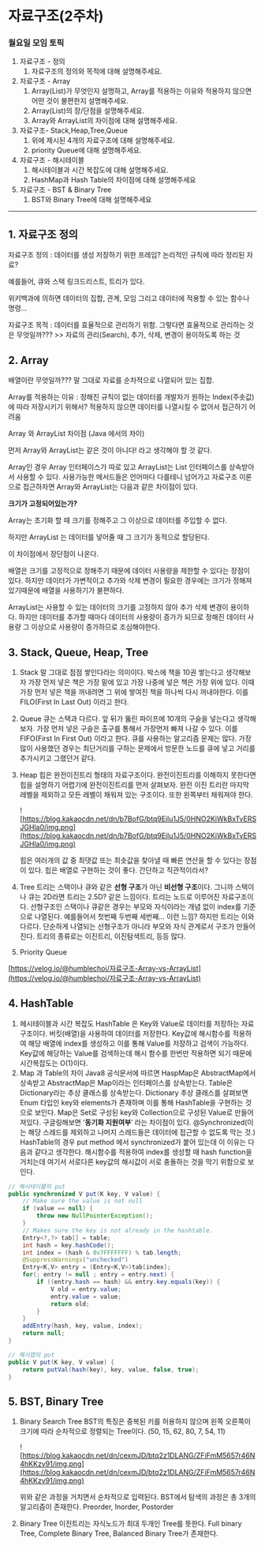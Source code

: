 # 자료구조(2주차)

### 월요일 모임 토픽

1. 자료구조 - 정의
    1. 자료구조의 정의와 목적에 대해 설명해주세요.
2. 자료구조 - Array
    1. Array(List)가 무엇인지 설명하고, Array를 적용하는 이유와 적용하지 않으면 어떤 것이 불편한지 설명해주세요.
    2. Array(List)의 장/단점을 설명해주세요.
    3. Array와 ArrayList의 차이점에 대해 설명해주세요.
3. 자료구조- Stack,Heap,Tree,Queue
    1. 위에 제시된 4개의 자료구조에 대해 설명해주세요.
    2. priority Queue에 대해 설명해주세요.
4. 자료구조 - 해시테이블
    1. 해시테이블과 시간 복잡도에 대해 설명해주세요.
    2. HashMap과 Hash Table의 차이점에 대해 설명해주세요
5. 자료구조 - BST & Binary Tree
    1. BST와 Binary Tree에 대해 설명해주세요

---

## 1. 자료구조 정의

자료구조 정의 : 데이터를 생성 저장하기 위한 프레임? 논리적인 규칙에 따라 정리된 자료?

예를들어, 큐와 스택 링크드리스트, 트리가 있다.

위키백과에 의하면 데이터의 집합, 관계, 모임 그리고 데이터에 적용할 수 있는 함수나 명령…

자료구조 목적 : 데이터를 효율적으로 관리하기 위함. 그렇다면 효율적으로 관리하는 것은 무엇일까??? >> 자료의 관리(Search), 추가, 삭제, 변경이 용이하도록 하는 것

## 2. Array

배열이란 무엇일까??? 말 그대로 자료를 순차적으로 나열되어 있는 집합.

Array를 적용하는 이유 : 정해진 규칙이 없는 데이터를 개발자가 원하는 Index(주솟값)에 따라 저장시키기 위해서? 적용하지 않으면 데이터를 나열시킬 수 없어서 접근하기 어려움

Array 와 ArrayList 차이점 (Java 에서의 차이)

먼저 Array와 ArrayList는 같은 것이 아니다! 라고 생각해야 할 것 같다.

Array인 경우 Array 인터페이스가 따로 있고 ArrayList는 List 인터페이스를 상속받아서 사용할 수 있다. 사용가능한 메서드들은 언어마다 다를테니 넘어가고 자료구조 이론으로 접근하자면 Array와 ArrayList는 다음과 같은 차이점이 있다.

**크기가 고정되어있는가?**

Array는 초기화 할 때 크기를 정해주고 그 이상으로 데이터를 주입할 수 없다.

하지만 ArrayList 는 데이터를 넣어줄 때 그 크기가 동적으로 할당된다.

이 차이점에서 장단점이 나온다.

배열은 크기를 고정적으로 정해주기 때문에 데이터 사용량을 제한할 수 있다는 장점이 있다. 하지만 데이터가 가변적이고 추가와 삭제 변경이 필요한 경우에는 크기가 정해져 있기때문에 배열을 사용하기가 불편하다.

ArrayList는 사용할 수 있는 데이터의 크기를 고정하지 않아 추가 삭제 변경이 용이하다. 하지만 데이터를 추가할 때마다 데이터의 사용량이 증가가 되므로 정해진 데이터 사용량 그 이상으로 사용량이 증가하므로 조심해야한다. 

## 3. Stack, Queue, Heap, Tree

1. Stack
말 그대로 점점 쌓인다라는 의미이다. 박스에 책을 10권 쌓는다고 생각해보자 가장 먼저 넣은 책은 가장 밑에 있고 가장 나중에 넣은 책은 가장 위에 있다. 이때 가장 먼저 넣은 책을 꺼내려면 그 위에 쌓여진 책을 하나씩 다시 꺼내야한다. 이를 FILO(First In Last Out) 이라고 한다.
2. Queue
큐는 스택과 다르다. 앞 뒤가 뚫린 파이프에 10개의 구슬을 넣는다고 생각해보자. 가장 먼저 넣은 구슬은 출구를 통해서 가장먼저 빠져 나갈 수 있다. 이를 FIFO(First In First Out) 이라고 한다. 큐를 사용하는 알고리즘 문제는 많다. 가장 많이 사용했던 경우는 최단거리를 구하는 문제에서 방문한 노드를 큐에 넣고 거리를 추가시키고 그랬던거 같다. 
3. Heap
힙은 완전이진트리 형태의 자료구조이다. 완전이진트리를 이해하지 못한다면 힙을 설명하기 어렵기에 완전이진트리를 먼저 살펴보자.
완전 이진 트리란 마지막 레벨을 제외하고 모든 레벨이 채워져 있는 구조이다. 또한 왼쪽부터 채워져야 한다.
    
    ![https://blog.kakaocdn.net/dn/b7BofG/btq9Eilu1J5/0HNO2KiWkBxTvERSJGHla0/img.png](https://blog.kakaocdn.net/dn/b7BofG/btq9Eilu1J5/0HNO2KiWkBxTvERSJGHla0/img.png)
    
    힙은 여러개의 값 중 최댓값 또는 최솟값을 찾아낼 때 빠른 연산을 할 수 있다는 장점이 있다.
    힙은 배열로 구현하는 것이 좋다. 간단하고 직관적이라서?
    
4. Tree
트리는 스택이나 큐와 같은 **선형 구조**가 아닌 **비선형 구조**이다. 그니까 스택이나 큐는 2D라면 트리는 2.5D? 같은 느낌이다. 트리는 노드로 이루어진 자료구조이다. 선형구조인 스택이나 큐같은 경우는 부모와 자식이라는 개념 없이 index를 기준으로 나열된다. 예를들어서 첫번째 두번째 세번째… 이런 느낌?
하지만 트리는 이와 다르다. 단순하게 나열되는 선형구조가 아니라 부모와 자식 관계로서 구조가 만들어진다.
트리의 종류로는 이진트리, 이진탐색트리, 등등 많다.

5. Priority Queue

[https://velog.io/@humblechoi/자료구조-Array-vs-ArrayList](https://velog.io/@humblechoi/자료구조-Array-vs-ArrayList)

## 4. HashTable

1. 헤시테이블과 시간 복잡도
HashTable 은 Key와 Value로 데이터를 저장하는 자료구조이다. 버킷(배열)을 사용하여 데이터를 저장한다. Key값에 해시함수를 적용하여 해당 배열에 index를 생성하고 이를 통해 Value를 저장하고 검색이 가능하다. Key값에 해당하는 Value를 검색하는데 해시 함수를 한번만 적용하면 되기 때문에 시간복잡도는 O(1)이다.
2. Map 과 Table의 차이
Java8 공식문서에 따르면 HaspMap은 AbstractMap에서 상속받고 AbstractMap은 Map이라는 인터페이스를 상속받는다. Table은 Dictionary라는 추상 클래스를 상속받는다.
Dictionary 추상 클래스를 살펴보면 Enum 타입인 key와 elements가 존재하며 이를 통해 HashTable을 구현하는 것으로 보인다.
Map은 Set로 구성된 key와 Collection으로 구성된 Value로 만들어져있다.
구글링해보면 ‘**동기화 지원여부**’ 라는 차이점이 있다.
@Synchronized(이는 해당 스레드를 제외하고 나머지 스레드들은 데이터에 접근할 수 없도록 막는 것.) 
HashTable의 경우 put method 에서 synchronized가 붙어 있는데 이 이유는 다음과 같다고 생각한다. 해시함수를 적용하여 index를 생성할 때 hash function을 거치는데 여기서 서로다른 key값의 해시값이 서로 충돌하는 것을 막기 위함으로 보인다.

```java
// 해시테이블의 put
public synchronized V put(K key, V value) {
    // Make sure the value is not null
    if (value == null) {
        throw new NullPointerException();
    }
    // Makes sure the key is not already in the hashtable.
    Entry<?,?> tab[] = table;
    int hash = key.hashCode();
    int index = (hash & 0x7FFFFFFF) % tab.length;
    @SuppressWarnings("unchecked")
    Entry<K,V> entry = (Entry<K,V>)tab[index];
    for(; entry != null ; entry = entry.next) {
        if ((entry.hash == hash) && entry.key.equals(key)) {
            V old = entry.value;
            entry.value = value;
            return old;
        }
    }
    addEntry(hash, key, value, index);
    return null;
}

// 해시맵의 put
public V put(K key, V value) {
    return putVal(hash(key), key, value, false, true);
}
```

## 5. BST, Binary Tree

1. Binary Search Tree
BST의 특징은 중복된 키를 허용하지 않으며 왼쪽 오른쪽이 크기에 따라 순차적으로 정렬되는 Tree이다.
(50, 15, 62, 80, 7, 54, 11)
    
    ![https://blog.kakaocdn.net/dn/cexmJD/btq2z1DLANG/ZFiFmM5657r46N4hKKzv91/img.png](https://blog.kakaocdn.net/dn/cexmJD/btq2z1DLANG/ZFiFmM5657r46N4hKKzv91/img.png)
    
    위와 같은 과정을 거치면서 순차적으로 입력된다.
    BST에서 탐색의 과정은 총 3개의 알고리즘이 존재한다. Preorder, Inorder, Postorder
    
2. Binary Tree
이진트리는 자식노드가 최대 두개인 Tree를 뜻한다.
Full binary Tree, Complete Binary Tree, Balanced Binary Tree가 존재한다.